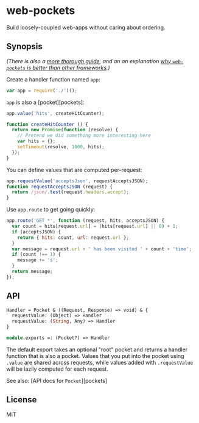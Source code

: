 # web-pockets

Build loosely-coupled web-apps without caring about ordering.

## Synopsis

_(There is also a [more thorough guide](guide.md), and an an explanation [why `web-pockets` is better than other frameworks](why.md).)_

Create a handler function named `app`:

```javascript
var app = require('./')();
```

`app` is also a [pocket][pockets]:

```javascript
app.value('hits', createHitCounter);

function createHitCounter () {
  return new Promise(function (resolve) {
    // Pretend we did something more interesting here
    var hits = {};
    setTimeout(resolve, 1000, hits);
  });
}
```

You can define values that are computed per-request:

```javascript
app.requestValue('acceptsJson', requestAcceptsJSON);
function requestAcceptsJSON (request) {
  return /json/.test(request.headers.accept);
}
```

Use `app.route` to get going quickly:

```javascript
app.route('GET *', function (request, hits, acceptsJSON) {
  var count = hits[request.url] = (hits[request.url] || 0) + 1;
  if (acceptsJSON) {
    return { hits: count, url: request.url };
  }
  var message = request.url + ' has been visited ' + count + 'time';
  if (count !== 1) {
    message += 's';
  }
  return message;
});
```

## API

```ocaml
Handler = Pocket & ((Request, Response) => void) & {
  requestValue: (Object) => Handler
  requestValue: (String, Any) => Handler
}

module.exports =: (Pocket?) => Handler
```

The default export takes an optional "root" pocket and returns a handler function that is also a pocket. Values that you put into the pocket using `.value` are shared across requests, while values added with `.requestValue` will be lazily computed for each request. 

See also: [API docs for `Pocket`][pockets]

## License

MIT

